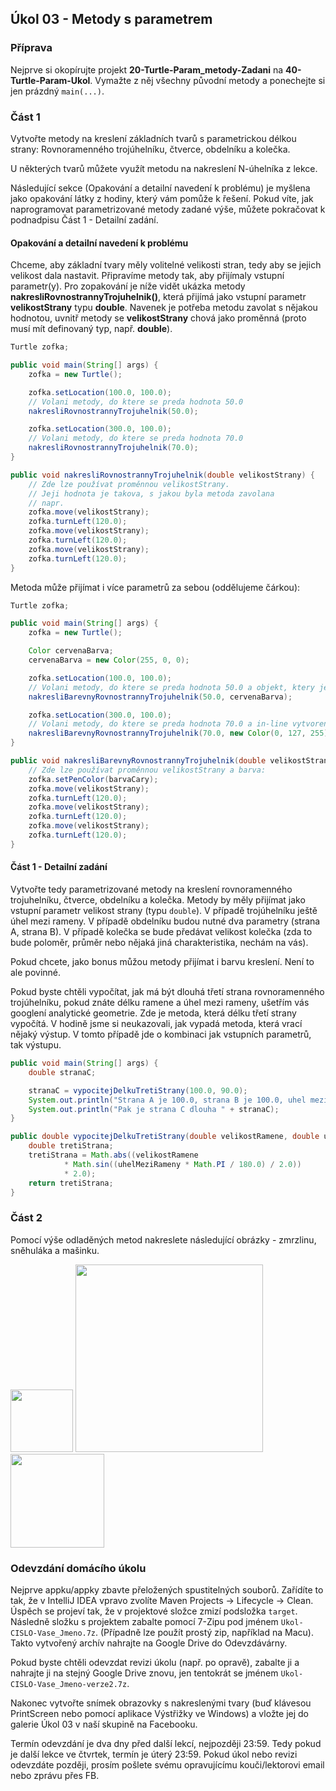 Úkol 03 - Metody s parametrem
-----------------------------

### Příprava

Nejprve si okopírujte projekt **20-Turtle-Param_metody-Zadani** na **40-Turtle-Param-Ukol**.
Vymažte z něj všechny původní metody a ponechejte si jen prázdný `main(...)`.


### Část 1

Vytvořte metody na kreslení základních tvarů s parametrickou délkou strany:
Rovnoramenného trojúhelníku, čtverce, obdelníku a kolečka.

U některých tvarů můžete využít metodu na nakreslení N-úhelníka z lekce.

Následující sekce (Opakování a detailní navedení k problému) je myšlena jako opakování látky z hodiny, který vám pomůže k řešení.
Pokud víte, jak naprogramovat parametrizované metody zadané výše, můžete pokračovat k podnadpisu Část 1 - Detailní zadání.


#### Opakování a detailní navedení k problému

Chceme, aby základní tvary měly volitelné velikosti stran,
tedy aby se jejich velikost dala nastavit.
Připravíme metody tak, aby přijímaly vstupní parametr(y).
Pro zopakování je níže vidět ukázka metody **nakresliRovnostrannyTrojuhelnik()**,
která přijímá jako vstupní parametr **velikostStrany** typu **double**.
Navenek je potřeba metodu zavolat s nějakou
hodnotou, uvnitř metody se **velikostStrany** chová jako proměnná
(proto musí mít definovaný typ, např. **double**).

~~~Java
Turtle zofka;

public void main(String[] args) {
    zofka = new Turtle();

    zofka.setLocation(100.0, 100.0);
    // Volani metody, do ktere se preda hodnota 50.0
    nakresliRovnostrannyTrojuhelnik(50.0);

    zofka.setLocation(300.0, 100.0);
    // Volani metody, do ktere se preda hodnota 70.0
    nakresliRovnostrannyTrojuhelnik(70.0);
}

public void nakresliRovnostrannyTrojuhelnik(double velikostStrany) {
    // Zde lze používat proměnnou velikostStrany.
    // Jeji hodnota je takova, s jakou byla metoda zavolana
    // napr.
    zofka.move(velikostStrany);
    zofka.turnLeft(120.0);
    zofka.move(velikostStrany);
    zofka.turnLeft(120.0);
    zofka.move(velikostStrany);
    zofka.turnLeft(120.0);
}
~~~

Metoda může přijímat i více parametrů za sebou (oddělujeme čárkou):

~~~Java
Turtle zofka;

public void main(String[] args) {
    zofka = new Turtle();

    Color cervenaBarva;
    cervenaBarva = new Color(255, 0, 0);

    zofka.setLocation(100.0, 100.0);
    // Volani metody, do ktere se preda hodnota 50.0 a objekt, ktery je v promenne cervenaBarva
    nakresliBarevnyRovnostrannyTrojuhelnik(50.0, cervenaBarva);

    zofka.setLocation(300.0, 100.0);
    // Volani metody, do ktere se preda hodnota 70.0 a in-line vytvoreny objekt barvy
    nakresliBarevnyRovnostrannyTrojuhelnik(70.0, new Color(0, 127, 255));
}

public void nakresliBarevnyRovnostrannyTrojuhelnik(double velikostStrany, Color barvaCary) {
    // Zde lze používat proměnnou velikostStrany a barva:
    zofka.setPenColor(barvaCary);
    zofka.move(velikostStrany);
    zofka.turnLeft(120.0);
    zofka.move(velikostStrany);
    zofka.turnLeft(120.0);
    zofka.move(velikostStrany);
    zofka.turnLeft(120.0);
}
~~~


#### Část 1 - Detailní zadání

Vytvořte tedy parametrizované metody na kreslení
rovnoramenného trojuhelníku, čtverce, obdelníku a kolečka.
Metody by měly přijímat
jako vstupní parametr velikost strany (typu `double`).
V případě trojúhelníku ještě úhel mezi rameny.
V případě obdelníku budou nutné dva parametry (strana A, strana B).
V případě kolečka se bude předávat velikost kolečka
(zda to bude poloměr, průměr nebo nějaká jiná charakteristika, nechám na vás).

Pokud chcete, jako bonus můžou metody přijímat i barvu kreslení. Není to ale povinné.

Pokud byste chtěli vypočítat, jak má být dlouhá
třetí strana rovnoramenného trojúhelníku, pokud znáte délku ramene
a úhel mezi rameny,
ušetřím vás googlení analytické geometrie.
Zde je metoda, která délku třetí strany vypočítá.
V hodině jsme si neukazovali, jak vypadá metoda, která vrací nějaký výstup.
V tomto případě jde o kombinaci jak vstupních parametrů, tak výstupu.

~~~Java
public void main(String[] args) {
    double stranaC;

    stranaC = vypocitejDelkuTretiStrany(100.0, 90.0);
    System.out.println("Strana A je 100.0, strana B je 100.0, uhel mezi nimi je 90.0°.");
    System.out.println("Pak je strana C dlouha " + stranaC);
}

public double vypocitejDelkuTretiStrany(double velikostRamene, double uhelMeziRameny) {
    double tretiStrana;
    tretiStrana = Math.abs((velikostRamene
            * Math.sin((uhelMeziRameny * Math.PI / 180.0) / 2.0))
            * 2.0);
    return tretiStrana;
}
~~~



### Část 2

Pomocí výše odladěných metod nakreslete následující obrázky - zmrzlinu, sněhuláka a mašinku.

<img src="img/ukol03-zmrzlina.svg" width="100" />

<img src="img/ukol03-snehulak.svg" height="300" />

<img src="img/ukol03-lokomotiva.svg" height="150" />



### Odevzdání domácího úkolu

Nejprve appku/appky zbavte přeložených spustitelných souborů.
Zařídíte to tak, že v IntelliJ IDEA vpravo zvolíte
Maven Projects -> Lifecycle -> Clean.
Úspěch se projeví tak, že v projektové složce zmizí
podsložka `target`.
Následně složku s projektem
zabalte pomocí 7-Zipu pod jménem `Ukol-CISLO-Vase_Jmeno.7z`.
(Případně lze použít prostý zip, například na Macu).
Takto vytvořený archív nahrajte na Google Drive do Odevzdávárny.

Pokud byste chtěli odevzdat revizi úkolu (např. po opravě),
zabalte ji a nahrajte ji na stejný Google Drive znovu,
jen tentokrát se jménem `Ukol-CISLO-Vase_Jmeno-verze2.7z`.

Nakonec vytvořte snímek obrazovky s nakreslenými tvary
(buď klávesou PrintScreen nebo pomocí aplikace Výstřižky ve Windows)
a vložte jej do galerie Úkol 03 v naší skupině na Facebooku.

Termín odevzdání je dva dny před další lekcí, nejpozději 23:59.
Tedy pokud je další lekce ve čtvrtek, termín je úterý 23:59.
Pokud úkol nebo revizi odevzdáte později,
prosím pošlete svému opravujícímu kouči/lektorovi email nebo zprávu přes FB.
